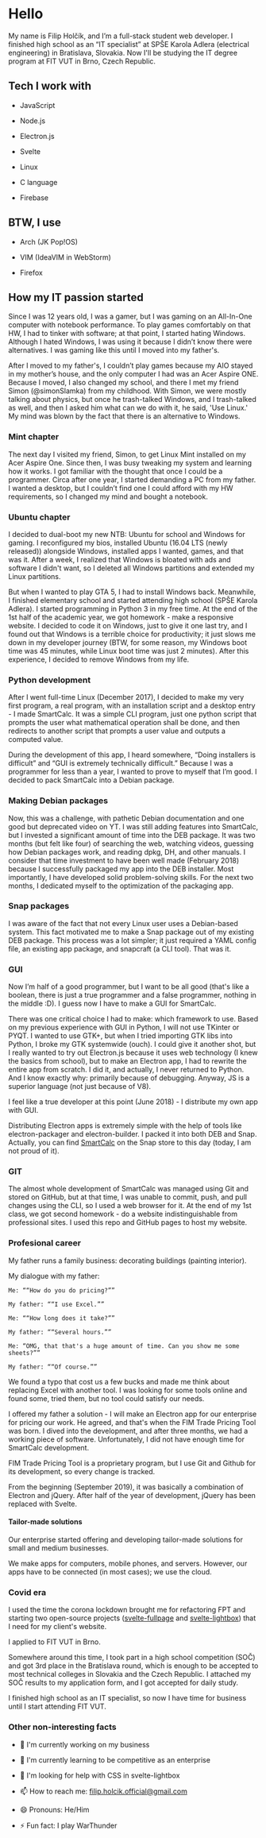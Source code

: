 # Hello

My name is Filip Holčík, and I’m a full-stack student web developer. I finished high school as an “IT specialist” at SPŠE Karola Adlera (electrical engineering) in Bratislava, Slovakia. Now I'll be studying the IT degree program at FIT VUT in Brno, Czech Republic.

## Tech I work with

- JavaScript

- Node.js

- Electron.js

- Svelte

- Linux

- C language

- Firebase

## BTW, I use

- Arch (JK Pop!OS)

- VIM (IdeaVIM in WebStorm)

- Firefox

## How my IT passion started

Since I was 12 years old, I was a gamer, but I was gaming on an All-In-One computer with notebook performance. To play games comfortably on that HW, I had to tinker with software; at that point, I started hating Windows. Although I hated Windows, I was using it because I didn’t know there were alternatives. I was gaming like this until I moved into my father's.

After I moved to my father's, I couldn’t play games because my AIO stayed in my mother’s house, and the only computer I had was an Acer Aspire ONE. Because I moved, I also changed my school, and there I met my friend Simon (@simonSlamka) from my childhood. With Simon, we were mostly talking about physics, but once he trash-talked Windows, and I trash-talked as well, and then I asked him what can we do with it, he said, 'Use Linux.' My mind was blown by the fact that there is an alternative to Windows.

### Mint chapter

The next day I visited my friend, Simon, to get Linux Mint installed on my Acer Aspire One. Since then, I was busy tweaking my system and learning how it works. I got familiar with the thought that once I could be a programmer. Circa after one year, I started demanding a PC from my father. I wanted a desktop, but I couldn’t find one I could afford with my HW requirements, so I changed my mind and bought a notebook.

### Ubuntu chapter

I decided to dual-boot my new NTB: Ubuntu for school and Windows for gaming. I reconfigured my bios, installed Ubuntu (16.04 LTS (newly released)) alongside Windows, installed apps I wanted, games, and that was it. After a week, I realized that Windows is bloated with ads and software I didn't want, so I deleted all Windows partitions and extended my Linux partitions.

But when I wanted to play GTA 5, I had to install Windows back. Meanwhile, I finished elementary school and started attending high school (SPŠE Karola Adlera). I started programming in Python 3 in my free time. At the end of the 1st half of the academic year, we got homework - make a responsive website. I decided to code it on Windows, just to give it one last try, and I found out that Windows is a terrible choice for productivity; it just slows me down in my developer journey (BTW, for some reason, my Windows boot time was 45 minutes, while Linux boot time was just 2 minutes). After this experience, I decided to remove Windows from my life.

### Python development

After I went full-time Linux (December 2017), I decided to make my very first program, a real program, with an installation script and a desktop entry - I made SmartCalc. It was a simple CLI program, just one python script that prompts the user what mathematical operation shall be done, and then redirects to another script that prompts a user value and outputs a computed value.

During the development of this app, I heard somewhere, “Doing installers is difficult” and “GUI is extremely technically difficult.” Because I was a programmer for less than a year, I wanted to prove to myself that I’m good. I decided to pack SmartCalc into a Debian package.

### Making Debian packages

Now, this was a challenge, with pathetic Debian documentation and one good but deprecated video on YT. I was still adding features into SmartCalc, but I invested a significant amount of time into the DEB package. It was two months (but felt like four) of searching the web, watching videos, guessing how Debian packages work, and reading dpkg, DH, and other manuals. I consider that time investment to have been well made (February 2018) because I successfully packaged my app into the DEB installer. Most importantly, I have developed solid problem-solving skills. For the next two months, I dedicated myself to the optimization of the packaging app. 

### Snap packages

I was aware of the fact that not every Linux user uses a Debian-based system. This fact motivated me to make a Snap package out of my existing DEB package. This process was a lot simpler; it just required a YAML config file, an existing app package, and snapcraft (a CLI tool). That was it.

### GUI

Now I’m half of a good programmer, but I want to be all good (that's like a boolean, there is just a true programmer and a false programmer, nothing in the middle :D). I guess now I have to make a GUI for SmartCalc.

There was one critical choice I had to make: which framework to use. Based on my previous experience with GUI in Python, I will not use TKinter or PYQT. I wanted to use GTK+, but when I tried importing GTK libs into Python, I broke my GTK systemwide (ouch). I could give it another shot, but I really wanted to try out Electron.js because it uses web technology (I knew the basics from school), but to make an Electron app, I had to rewrite the entire app from scratch. I did it, and actually, I never returned to Python. And I know exactly why: primarily because of debugging. Anyway, JS is a superior language (not just because of V8).

I feel like a true developer at this point (June 2018) - I distribute my own app with GUI.

Distributing Electron apps is extremely simple with the help of tools like electron-packager and electron-builder. I packed it into both DEB and Snap. Actually, you can find [SmartCalc](https://snapcraft.io/smartcalc) on the Snap store to this day (today, I am not proud of it).

### GIT

The almost whole development of SmartCalc was managed using Git and stored on GitHub, but at that time, I was unable to commit, push, and pull changes using the CLI, so I used a web browser for it. At the end of my 1st class, we got second homework - do a website indistinguishable from professional sites. I used this repo and GitHub pages to host my website. 

### Profesional career

My father runs a family business: decorating buildings (painting interior).

My dialogue with my father:

```
Me: ““How do you do pricing?””

My father: ““I use Excel.””

Me: ““How long does it take?””

My father: ““Several hours.””

Me: “OMG, that that's a huge amount of time. Can you show me some sheets?””

My father: ““Of course.””
```

We found a typo that cost us a few bucks and made me think about replacing Excel with another tool. I was looking for some tools online and found some, tried them, but no tool could satisfy our needs.

I offered my father a solution - I will make an Electron app for our enterprise for pricing our work. He agreed, and that's when the FIM Trade Pricing Tool was born. I dived into the development, and after three months, we had a working piece of software. Unfortunately, I did not have enough time for SmartCalc development.

FIM Trade Pricing Tool is a proprietary program, but I use Git and Github for its development, so every change is tracked.

From the beginning (September 2019), it was basically a combination of Electron and jQuery. After half of the year of development, jQuery has been replaced with Svelte.

#### Tailor-made solutions

Our enterprise started offering and developing tailor-made solutions for small and medium businesses.

We make apps for computers, mobile phones, and servers. However, our apps have to be connected (in most cases); we use the cloud.

### Covid era

I used the time the corona lockdown brought me for refactoring FPT and starting two open-source projects ([svelte-fullpage](https://github.com/Hejtmus/svelte-fullpage) and [svelte-lightbox](https://github.com/Hejtmus/svelte-lightbox)) that I need for my client's website.

I applied to FIT VUT in Brno.

Somewhere around this time, I took part in a high school competition (SOČ) and got 3rd place in the Bratislava round, which is enough to be accepted to most technical colleges in Slovakia and the Czech Republic. I attached my SOČ results to my application form, and I got accepted for daily study.

I finished high school as an IT specialist, so now I have time for business until I start attending FIT VUT.




### Other non-interesting facts

- 🔭 I'm currently working on my business

- 🌱 I'm currently learning to be competitive as an enterprise

- 🤔 I'm looking for help with CSS in svelte-lightbox

- 📫 How to reach me: filip.holcik.official@gmail.com

- 😄 Pronouns: He/Him

- ⚡ Fun fact: I play WarThunder
